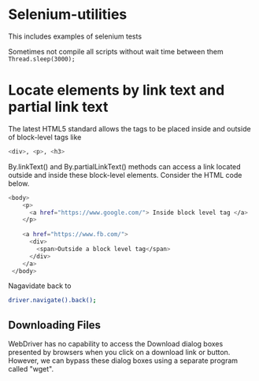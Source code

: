 # Selenium-utilities
This includes examples of selenium tests


Sometimes not compile all scripts without wait time between them
``Thread.sleep(3000);``

# Locate elements by link text and partial link text
The latest HTML5 standard allows the <a> tags to be placed inside and outside of block-level tags like 
  ```bash
<div>, <p>, <h3>
```
 By.linkText() and By.partialLinkText() methods can access a link located outside and inside these block-level elements. Consider the HTML code below.
  
  ```bash
  <body> 
      <p>
        <a href="https://www.google.com/"> Inside block level tag </a>
      </p>
      
      <a href="https://www.fb.com/">
        <div>
          <span>Outside a block level tag</span>
        </div>
      </a>
   </body>
 ```

Nagavidate back to 
```bash
driver.navigate().back();
```
<h2>Downloading Files</h2>
WebDriver has no capability to access the Download dialog boxes presented by browsers when you click on a download link or button. However, we can bypass these dialog boxes using a separate program called "wget".
